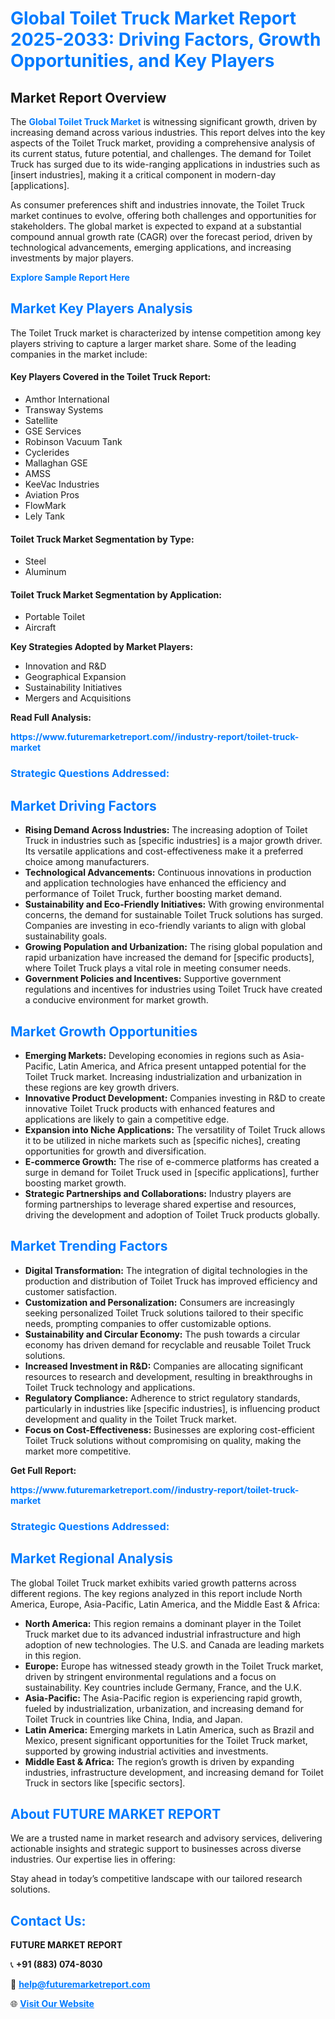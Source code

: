<h1 style="color: #007BFF;">Global Toilet Truck Market Report 2025-2033: Driving Factors, Growth Opportunities, and Key Players</h1>

<section id="overview">
<h2>Market Report Overview</h2>
<p>The <a href="https://www.futuremarketreport.com//industry-report/toilet-truck-market" style="color: #007BFF; text-decoration: none;"><strong>Global Toilet Truck Market</strong></a> is witnessing significant growth, driven by increasing demand across various industries. This report delves into the key aspects of the Toilet Truck market, providing a comprehensive analysis of its current status, future potential, and challenges. The demand for Toilet Truck has surged due to its wide-ranging applications in industries such as [insert industries], making it a critical component in modern-day [applications].</p>
<p>As consumer preferences shift and industries innovate, the Toilet Truck market continues to evolve, offering both challenges and opportunities for stakeholders. The global market is expected to expand at a substantial compound annual growth rate (CAGR) over the forecast period, driven by technological advancements, emerging applications, and increasing investments by major players.</p>
</section>

<section id="overview">
<p><a href="https://www.futuremarketreport.com//request-sample/reportId=49976" style="color: #007BFF; text-decoration: none;"><strong>Explore Sample Report Here</strong></a></p>
</section>

<section id="key-players">
<h2 style="color: #007BFF;">Market Key Players Analysis</h2>
<p>The Toilet Truck market is characterized by intense competition among key players striving to capture a larger market share. Some of the leading companies in the market include:</p>
<h4>Key Players Covered in the Toilet Truck Report:</h4>
<ul><li>Amthor International</li><li>Transway Systems</li><li>Satellite</li><li>GSE Services</li><li>Robinson Vacuum Tank</li><li>Cyclerides</li><li>Mallaghan GSE</li><li>AMSS</li><li>KeeVac Industries</li><li>Aviation Pros</li><li>FlowMark</li><li>Lely Tank</li></ul>
<h4>Toilet Truck Market Segmentation by Type:</h4>
<ul><li>Steel</li><li>Aluminum</li></ul>

<h4>Toilet Truck Market Segmentation by Application:</h4>
<ul><li>Portable Toilet</li><li>Aircraft</li></ul>
<p><strong>Key Strategies Adopted by Market Players:</strong></p>
<ul>
<li>Innovation and R&D</li>
<li>Geographical Expansion</li>
<li>Sustainability Initiatives</li>
<li>Mergers and Acquisitions</li>
</ul>
</section>

<section>
<p><strong>Read Full Analysis: </strong></p><a href="https://www.futuremarketreport.com//industry-report/toilet-truck-market" style="color: #007BFF; text-decoration: none;"><strong>https://www.futuremarketreport.com//industry-report/toilet-truck-market</strong></a>
<h3 style="color: #007BFF;">Strategic Questions Addressed:</h3>
</section>

<section id="driving-factors">
<h2 style="color: #007BFF;">Market Driving Factors</h2>
<ul>
<li><strong>Rising Demand Across Industries:</strong> The increasing adoption of Toilet Truck in industries such as [specific industries] is a major growth driver. Its versatile applications and cost-effectiveness make it a preferred choice among manufacturers.</li>
<li><strong>Technological Advancements:</strong> Continuous innovations in production and application technologies have enhanced the efficiency and performance of Toilet Truck, further boosting market demand.</li>
<li><strong>Sustainability and Eco-Friendly Initiatives:</strong> With growing environmental concerns, the demand for sustainable Toilet Truck solutions has surged. Companies are investing in eco-friendly variants to align with global sustainability goals.</li>
<li><strong>Growing Population and Urbanization:</strong> The rising global population and rapid urbanization have increased the demand for [specific products], where Toilet Truck plays a vital role in meeting consumer needs.</li>
<li><strong>Government Policies and Incentives:</strong> Supportive government regulations and incentives for industries using Toilet Truck have created a conducive environment for market growth.</li>
</ul>
</section>

<section id="growth-opportunities">
<h2 style="color: #007BFF;">Market Growth Opportunities</h2>
<ul>
<li><strong>Emerging Markets:</strong> Developing economies in regions such as Asia-Pacific, Latin America, and Africa present untapped potential for the Toilet Truck market. Increasing industrialization and urbanization in these regions are key growth drivers.</li>
<li><strong>Innovative Product Development:</strong> Companies investing in R&D to create innovative Toilet Truck products with enhanced features and applications are likely to gain a competitive edge.</li>
<li><strong>Expansion into Niche Applications:</strong> The versatility of Toilet Truck allows it to be utilized in niche markets such as [specific niches], creating opportunities for growth and diversification.</li>
<li><strong>E-commerce Growth:</strong> The rise of e-commerce platforms has created a surge in demand for Toilet Truck used in [specific applications], further boosting market growth.</li>
<li><strong>Strategic Partnerships and Collaborations:</strong> Industry players are forming partnerships to leverage shared expertise and resources, driving the development and adoption of Toilet Truck products globally.</li>
</ul>
</section>

<section id="trending-factors">
<h2 style="color: #007BFF;">Market Trending Factors</h2>
<ul>
<li><strong>Digital Transformation:</strong> The integration of digital technologies in the production and distribution of Toilet Truck has improved efficiency and customer satisfaction.</li>
<li><strong>Customization and Personalization:</strong> Consumers are increasingly seeking personalized Toilet Truck solutions tailored to their specific needs, prompting companies to offer customizable options.</li>
<li><strong>Sustainability and Circular Economy:</strong> The push towards a circular economy has driven demand for recyclable and reusable Toilet Truck solutions.</li>
<li><strong>Increased Investment in R&D:</strong> Companies are allocating significant resources to research and development, resulting in breakthroughs in Toilet Truck technology and applications.</li>
<li><strong>Regulatory Compliance:</strong> Adherence to strict regulatory standards, particularly in industries like [specific industries], is influencing product development and quality in the Toilet Truck market.</li>
<li><strong>Focus on Cost-Effectiveness:</strong> Businesses are exploring cost-efficient Toilet Truck solutions without compromising on quality, making the market more competitive.</li>
</ul>
</section>

<section>
<p><strong>Get Full Report: </strong></p><a href="https://www.futuremarketreport.com//industry-report/toilet-truck-market" style="color: #007BFF; text-decoration: none;"><strong>https://www.futuremarketreport.com//industry-report/toilet-truck-market</strong></a>
<h3 style="color: #007BFF;">Strategic Questions Addressed:</h3>
</section>


<section id="regional-analysis">
<h2 style="color: #007BFF;">Market Regional Analysis</h2>
<p>The global Toilet Truck market exhibits varied growth patterns across different regions. The key regions analyzed in this report include North America, Europe, Asia-Pacific, Latin America, and the Middle East & Africa:</p>
<ul>
<li><strong>North America:</strong> This region remains a dominant player in the Toilet Truck market due to its advanced industrial infrastructure and high adoption of new technologies. The U.S. and Canada are leading markets in this region.</li>
<li><strong>Europe:</strong> Europe has witnessed steady growth in the Toilet Truck market, driven by stringent environmental regulations and a focus on sustainability. Key countries include Germany, France, and the U.K.</li>
<li><strong>Asia-Pacific:</strong> The Asia-Pacific region is experiencing rapid growth, fueled by industrialization, urbanization, and increasing demand for Toilet Truck in countries like China, India, and Japan.</li>
<li><strong>Latin America:</strong> Emerging markets in Latin America, such as Brazil and Mexico, present significant opportunities for the Toilet Truck market, supported by growing industrial activities and investments.</li>
<li><strong>Middle East & Africa:</strong> The region’s growth is driven by expanding industries, infrastructure development, and increasing demand for Toilet Truck in sectors like [specific sectors].</li>
</ul>
</section>

<footer>
<h2 style="color: #007BFF;">About FUTURE MARKET REPORT</h2>
<p>We are a trusted name in market research and advisory services, delivering actionable insights and strategic support to businesses across diverse industries. Our expertise lies in offering:</p>

<p>Stay ahead in today’s competitive landscape with our tailored research solutions.</p>

<h2 style="color: #007BFF;">Contact Us:</h2>
<p><strong>FUTURE MARKET REPORT</strong></p>
<p>📞 <strong>+91 (883) 074-8030</strong></p>
<p>📧 <strong><a href="mailto:help@futuremarketreport.com" style="color: #007BFF;">help@futuremarketreport.com</a></strong></p>
<p>🌐 <strong><a href="https://www.futuremarketreport.com/" style="color: #007BFF;">Visit Our Website</a></strong></p>
</footer>